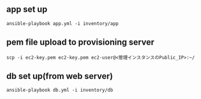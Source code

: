 ## app set up
```
ansible-playbook app.yml -i inventory/app
```

## pem file upload to provisioning server
```
scp -i ec2-key.pem ec2-key.pem ec2-user@<管理インスタンスのPublic_IP>:~/
```

## db set up(from web server)
```
ansible-playbook db.yml -i inventory/db
```
